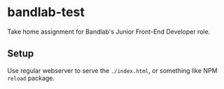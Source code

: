 # bandlab-test

Take home assignment for Bandlab's Junior Front-End Developer role.

## Setup

Use regular webserver to serve the `./index.html`, or something like NPM `reload` package.
